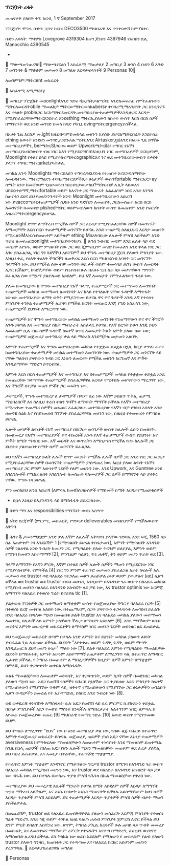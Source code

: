 ### ፕሮጀክት ሪቂቅ
መጠናቀቅ ያለበት ቀን: አርብ, 1 ኛ September 2017


ፕሮጄክት: ሞገዱ
ቡድን: ጋጋኖ
ኮርስ: DECO3500 ማህበራዊ እና ተንቀሳቃሽ ኮምፕዩተር




ቡድን አባላት: 
ማቴዎስ Lovegrove
4319304
ክሬግ ጆንሰን
4397946
የአበበን ዴሊ Manocchio
4390545




-







ማውጫሠንጠረዥ
ማውጫየርዕስ    1
አስፈጻሚ ማጠቃለያ    2
መግቢያ    3
ጽንሰ    4
ቡድን    6
እቅድ    7
መገንባት & ማቋቋም መታመን    8
መግለጽ እርዳታፍላጎቶች    9
Personas    10



ለመገምገም:ሜትርent መስፈርት



አስፈፃሚ እሚሜary


መግቢያ
ፕሮጀክት መoonlightአንድ ንድፍ ሻይያካትታልሜትር አንድለመፍጠር የምትፈልገውን ሜትርለመርዳትobile ማመልከቻ ሜትርሠሜትርመካከልbersየ ተባባሪሚሜአንድነት ጋር እንዲገናኙ እና ተዕለት probleጋር እርስሜትርsመርዳት.መተግበሪያውተጠቃሚዎችእንዲሁጋር እርዳታ የሚያስፈልጋቸውሜትርእንደተራ እንደething ሜትርኢያለውን ክስተት ውስጥ እርስ በርስ ሰዎች በማገናኘት ወደ አንድ መንገድ በመላ ከባድ የካቢኔ ovingሜትርergencyያስችላል. 

በአሁኑ ጊዜ እርስዎ መ.ight ከዚህበጣምይመስላል መሆኑን እያሰቡ ይሆናልሜትርበፊት እንደተሰራ ething እውነት እንደሆነ መንገድ,አንድኑአሉ.ሜትርእንደ Airtasker,gúእንደ በአሁኑ ጊዜ ይገኛሉ መተግበሪያዎችን, berሜትርSIጋርዛፍ ወይም Upworkሜትርilar ተግባር የእኛን መተግበሪያአብሮውስጥ ብዙ ነገር አለን የሚያደርግmmእነዚህን ነባር መተግበሪያዎች ጋርቢሆንም, Moonlight የተለየ ደላይ የሚያተኩሩሜትርographicእና ገና ወደ መተግበሪያውውስጥ የታዩት ያላገኘ ተግባር ሜትርarketያካትታል. 

መካከል አንዱ Moonlights ሜትርበአይን ተግባራትደህንነቱ የተጠበቀ እናእንዲሰማቸው ለመርዳትነው. ሜትርማዕድን ተባባሪሜትርሰዎችቦታ ሁኔታዎች ውስጥfortable ሜትርአደጋ ay ስሜት አንተ ከመቼውም ጊዜሆመጓዝ ነበረብንታውቃለህ?ሜትርብቻ ሌሊት ላይሠእና uncoተሰማኝ,ሜትርfortable  ወይም ከእናንተ ጋር ማውራት አልፈልግም ነበር አንድ እንግዳ ከጠየቁን  ደህና ይህ የመሆኑንጉዳዮች አንዱ Moonlight መተግበሪያውን አድራሻ ነው.ይሄaccoሜትርተጠቃሚዎች ሲጓዙ አንድ ጓደኛህን ለመጠየቅ, ጋርለመስጠት እርስ በርስ ለመገናኘት በመፍቀድ plishedሜትር ወይምሠያለውን ክስተት ውስጥ ለመጠቀም አንድ የፍርሃት አዝራርሜትርergencyይሆናል. 

Moonlight ደግሞ ለማቅረብ የሚችሉ ሰዎች ጋር እርዳታ የሚያስፈልጋቸው ሰዎች በመገናኘት ለማመቻቸት እርስ በርስ ተጠቃሚዎች መገናኘት ይሆናል. አንድ ተጠቃሚ ስለዚህጋር እርዳታ መጠየቅ የሚፈልጉMእነርሱየመጠቀም አይችሉም ething Mበአካባቢው ለሌሎች ምላሽ አይችሉም አንድ ጥያቄ ለመፍጠርoonlight መተግበሪያውንከሆነ. 

ጽንሰ
ንብብር
መቼም እንደ ሌሊት ላይ ወደ መኪናዎ እየሄዱ, ወይም ምናልባት ሰው ጋር ወደ ጂምናዚየም መሄድ ከመፈለግ እንደ ቀላል ነገር ጋር እገዛ ያስፈልጋል, ነገር ግን ጓደኞችህ አይገኙም? ይህ ሞገዱ መተግበሪያ ጀርባ ያለውን ምክንያት ነው. እነዚህ ተራ, የዕለት ተዕለት ችግሮችን ለመቅረፍ እርስ በርስ ማህበረሰብ አባላት ጋር መገናኘት ዓላማችን ነው. ይህ የሚችል ሰው ብቻ መንገዱ ወደ ታች ወይም ተመሳሳይ ሕንፃ ውስጥ ለመርዳት ሊኖር ቢችልም, ከጓደኞቻቸው ወይም የቤተሰብ ሁሉ በአሁኑ ጊዜ ስራ ላይ መሆናቸውን ማግኘት ይፈልጋል ሰው የሚሆን ያልተለመደ አይደለም. ይህ እኛ ለመፍታት የምትፈልገውን ጉዳይ ነው. 

ያለመ
በመግቢያው ከ ሞገዱ መተግበሪያ የእኛ ዓላማ, ተጠቃሚዎች ጋር መተማመን ለመገንባት ተጠቃሚዎች መካከል መተማመን ለመገንባት እና ከላይ የተገለጹት ናቸው ጉዳዮች ለማጥፋት ነውነው.መተግበሪያው ልማት ወቅት የሚያጋጥሙ ይሆናል ዋና ዋና ጉዳዮች አንዱ እኛ የተሳሳተ ምክንያት ተንኮል ተጠቃሚዎች ሊያዛባ የሚችል ስርዓት መፍጠር እንጂ የግድ አስፈላጊ ነው, ተጠቃሚዎች ደህንነት ለማረጋገጥ ነው. 

ተጠቃሚዎች እና ሞገዱ መተግበሪያው መካከል መተማመን መገንባት የገጠማቸውን ዋና ዋና ችግሮች አንዱ ይሆናል እና መተግበሪያ ስኬት ማብራራት አስፈላጊ ይሆናል. የእኛ ስርዓት ይሁን እንጂ ይህን ለመፈጸም ሲሉ ብዙ ሰዎች ጉዳዮች ከፍተኛ ቁጥር ለመፍታት ትልቅ እምቅ ያለው ሰው ነው; ተጠቃሚዎቹ መጀመሪያ መተግበሪያ ቃል ላይ ማድረስ እንደሚችሉ መታመን አለበት. 

እምነት ተጠቃሚዎች እና ሞገዱ መተግበሪያው መካከል የተቋቋመ ቆይቷል በኋላ, ከዚያ ቀጥሎ ፈተና ከመተግበሪያው ተጠቃሚዎች መካከል መተማመን ለመገንባት ነው. ተጠቃሚዎች ጋር መገናኘት ላይ ናቸው ግለሰብ ያላቸውን ጉዳይ ጋር እነሱን ለመርዳት የሚችል መሆኑን እርግጠኛ እና ምቾት እንዲሰማቸው ማድረግ ይኖርብናል. 

እምነት እርስ በርስ ተጠቃሚዎች እና መተግበሪያ እና በተጠቃሚዎች መካከል የተቋቋመ ቆይቷል አንዴ የመጨረሻው ዓላማቸው ተጠቃሚዎች ያስፈልጋቸዋል እርዳታ የሚቀበሉ መሆናቸውን ማረጋገጥ ነው, እና ችግሮች በተቻለ መጠን ምቾት ጋር መፍትሄ ነው. 

ታዳሚዎች,
ሞገዱ መተግበሪያ ለ ታዳሚዎች በጣም ሰፊ ነው  እኛም ይበልጥ ጥቅል, ጠቃሚ ማህበረሰቦች እና ስለዚህ ቀረብ ብለን ግባችን ለማሳካት ማግኘት ይችላሉ የእኛን መተግበሪያ የሚጠቀሙ ተጨማሪ ሰዎችን መፍጠር እፈልጋለሁ. መተግበሪያው የእኛን ብቻ የገደብ አባላት አንድ ዘመናዊ ስልክ እና የበይነመረብ ግንኙነት ያስፈልጋቸዋል መሆኑን ነው, ስለዚህ የተመሠረተ የሞባይል ይሆናል. 

ሌሎች መባዎች ልዩነቶች
የእኛ መተግበሪያ በበርካታ መንገዶች ውስጥ ከሌሎች ራሱን በመለየት. በመጀመርያ የእኛን መተግበሪያዎች ዋና ትኩረቶች አንዱ የእኛ ተጠቃሚዎች ውስጥ የደህንነት እና ምቾት ስሜት ማዳበር ነው. እኛ መርዳት እና ውጥረትን ለማስታገስ የሚችል የሆኑ ከሌሎች ጋር ደህንነቱ ያልተጠበቀ ስሜት ሰዎች መገናኘት ይፈልጋል.  

ይህ የእኛን መተግበሪያ ይልቅ ሌሎች ደግሞ መርዳት የሚችሉ ሌሎች ሰዎች ጋር አንድ ነገር ጋር እርዳታ የሚያስፈልጋቸው ሰዎች በመገናኘት ተጠቃሚዎች ያላነጣጠረ ነው. እዚህ ያለው ልዩነት የእኛን መተግበሪያ ጋር ምንም እውነተኛ ገደቦች የለም መሆኑን ነው. እንደ Upwork, እና Gumtree እንደ አገልግሎቶች የሚከፈልበት አገልግሎት ለመስጠት ባለሙያዎች ጋር ሰዎች በማገናኘት ላይ ያተኮሩ ናቸው. ሞገዱ ነጻ ይሆናል.






ምን መስክይህ ጽንሰ አድራሻ
(ለምሳሌ ከመሸ)ሲጓዙሰዎች የማይመች ስሜት
እርዳታየሚጠይቁሰዎች

* በኋላ እነዚህ በእያንዳንዱ ላይ በማስፋፋት ይደረጋሉነው.


ቡድን
ማን እና responsiblities
የግንኙነት
ውሳኔ አሰጣጥ


ዕቅድ
ደረጃዎች (ምርምር, መስፈርት, የግንባታ
delieverables 
መገልገያዎች
የሚችሉውስጥ አትግባ


ሕንፃ & ታመንማቋቋም
አንድ ቃል እኛም ለሌሎች አቅጣጫ ያላቸው ዝንባሌ እንደ ፍቺ, 1560 ላይ ሰፊ አጠቃቀም ገባ እንደእኛም 1 [የሚጣልበት ይሆናል ተስፋታመን], እምነት የሚጣልበት አንዳንድ ሰዎች ገልጸዋል አንድ ንብረት ከመሆን ጋር. የሚጣልበት ያለው ትርጉም ይለያያል, እምነት ወይም የሚገባ ከመሆን አስተማማኝ [2], ምንጊዜም ካልሆነ, ጥሩ ሐቀኛ, ቅን ወይም መሆን ጥራት ወደ [3].

ዓላማ ለማግኘት የእኛን ምርት, እኛም በተለይ ሰዎች ሌሎች ሰዎችን ማመን የሚያደርገው ነገር የሚያሳስብዎት. የምትችል [4] ነገር ግን ምንም ተፈጥሮ መታመን ያስፈልጋል አራት ክፍሎች አሉ. መታመን ወደ trustor ወደ ባለአደራ የተጋለጠ መሆን ይጠይቃል ጮሆ ወይም ያውቃሉና (ዘዴ) ሊሆን ይችላል ወደ trustor ወደ trustor ብሩህ መሆኑን, እንዲሁም በአንዳንድ ጎራ ውስጥ ባለአደራ መካከል የሚያስብ መሆኑን ባለአደራ በአንዳንድ አክብሮት ላይ ቻይ ነው, እና trustor optimis ነው እርምጃ ለማግኘት ባለአደራ የተወሰነ ግፊት ይኖረዋል tic [1].

ያልታወቁ ፓርቲዎች ጋር መተማመን ለማቋቋም ውስጥ የመጀመሪያው ችግር የ ባለአደራ ስጋት [5] በተወሰነ ደረጃ መቀበል አለበት ነው. በተጨማሪም, ስጋት ያላቸውን ተጋላጭነት ለመገደብ ይፈልጉ ዘንድ ባለአደራ በጣለው ሚዛን ከመጠበቁ ይልቅ trustor እና ባለአደራ መካከል ያለውን መተማመን ለመቀነስ, በሌሎች ላይ እምነት ያላቸውን ችሎታ ለማሳደግ አይደለም [6]. እንደ ማንኛውም ሀሳብ መፍትሄ እምነት መሠረታዊ መስፈርቶችን ለማዳከም ነበር መሆኑን ገደቦች መሰንዘር ዘዴ ይጠይቃል.

ይህ የመጀመሪያ መስፈርት በጣም በቀላሉ አንድ እምነት እና ደህንነት መካከል ያለውን ልዩነት ያብራራል ጊዜ ሊሰጠው ይችላል. ደህንነት "እየተቀጡ ወይም ጉዳት, ጉዳት, ወይም ማጣት እንዲፈጠር ከ ደህና መሆን ሁኔታ" ማለት ነው [7]. ይልቅ ባለአደራ እምነት የሚጣልበት ማመልከቻው ደህንነት በማስፋፋት, እምነት አሁንም አስተማማኝ አጠቃቀም ለማረጋገጥ ሳለ, በተፈጥሮ ለማዳበር ሊፈቀድ ይችላል. የ ትግበራ በመጠቀም ለ ማበረታቻዎችን ከዚያም ሰዎች እምነት በማቋቋም በምላሹ, ይህን ተጋላጭነት መቀበል ለማስፋፋት.

ቁልፉ ማመልከቻውን ለመጠቀም መነሳሳት, እና ተጋላጭነት, ወይም ስጋት ሰዎች በመደንበር መካከል ያለውን ሚዛን ነው. አደጋ የመሸሽ የሰዎችን ባሕርይ የኋለኛው ጋር ተያይዘው አደጋ ምክንያት ከፍተኛ የሚጠበቀውን የሚያገኘው ጥቅም ላይ, ዝቅተኛ የሚጠበቀውን የሚያገኘው ጋር ሁኔታዎችን መገልበጥ ሊሆን ውሳኔዎችን ይመራል የት ኢኮኖሚክስ, ይከበር አንድ ንብረት ነው [8].

ወደ ወታደራዊ ተነሳሽነት ለማስፋፋት ሲሉ አደጋ የመሸሽ ላይ ሰፊ ምርምር ሲያከናውን ቆይቷል. በርካታ ምክንያቶች አደጋ የመሸሽ ማሸነፍ እንዲችሉ ለማበረታታት አልተገኘም ነበር; ለምሳሌ በ እየመራ የመጀመሪያው ፍጡር [9] ማህበራዊ የመማር ንድፈ [10] አውድ ውስጥ የሚገጥመው ይህም.

ይህ ትግበራ ለማረጋገጥ "ደህና" ነው በ እንደ መተግበሪያ ቃል ነው, የሰው ልጅ ባሕርይ በተፈጥሮ እምነት የመጀመሪያ መስፈርት ይሰጣል. መጀመሪያ, ጠይዎች ያነሰ አደጋ ናቸው እነዚያ ተጠቃሚዎች aversiveness ከምትከፍለው ማመልከቻውን ለመጠቀም ተነሳሽነት እንደ ማመልከቻ ይጠቀማል. ከጊዜ በኋላ, ጠይዎች የበለጠ አደጋ የሆኑ ሌሎች ሚዛን ማመልከቻው መጠቀም ወደ ፈረቃ ያሰኛል, ይህ ባህሪ ይጠብቃል, እና አመኔታ በተራቸው, ተፈጥሯዊ ማቋቋሚያ.

የተፈጥሮ እምነት ማቋቋም እንዳንኖር የሚቀጥለው ግርዶሽ trustor በሚገባ በአንዳንድ ጎራ ውስጥ ባለአደራ መካከል የሚያስብ መሆኑን ነው, እና trustor ወደ ባለአደራ በአንዳንድ አክብሮት ላይ ቻይ ነው ብሩሕ ነው. ይህ በቀላሉ በውስጡ ጥያቄ ምላሽ የሕንጻ በኩል ማመልከቻው የቀረበ ነው.

መተግበሪያው ይህ መሠረታዊ እሴቶች ማጋራት ይሆናል ስሜት አይደለም ሰዎች እርዳታ ለማግኘት ጥያቄ ማቅረብ አይችሉም, እና እነሱ በብቃት እነሱን ማጠናቀቅ ይችላሉ አይሰማቸውም ከሆነ ሰዎች እርዳታ ጥያቄዎች ምላሽ አይደለም. ይሄ ተጠቃሚዎች እርዳታ ጥያቄዎች ምላሽ ሰዎች ብቃት ማመን ያስችልዎታል.

በመጨረሻም, trustor ወደ ባለአደራ ይጠብቅባቸዋል ያለውን መስፈርት እርምጃ ምክንያት የተወሰነ ግፊት ማድረግ. አንድ ጎጂ ወይም ተንኮል አዘል ባልሆነ ሐሳብ ምክንያት ጀምረሽ ሊኖር ይችላል ይህ ደግሞ ምርት ይበልጥ አስቸጋሪ ነው. ሆኖም, ትግበራ ፖሊሲ ከረዳቶች ሁሉ ጠባይ ላይ ጥብቅ መመሪያ በመስጠት, እና ለመንቀፍና ማንኛውም ሪፖርት የተናዱትን እየቀጣ በማድረግ, እነዚህን ውስጣዊ ለማስወገድ ሊረዳህ ይችላል. ይሄ ትክክል ነው ወይስ አይደለም የሚለውን የ መፍቀድም የልብ ያለውን trustor ያለውን ግንዛቤ, ከጠበቁት ጋር የተጣጣመ እና ባለአደራ ክርክር አይሆንም መሆኑን ያረጋግጣል.

እርዳታያስፈልገዋል መግለጽ


Personas



